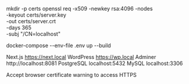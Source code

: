 mkdir -p certs
openssl req -x509 -newkey rsa:4096 -nodes \
 -keyout certs/server.key \
 -out certs/server.crt \
 -days 365 \
 -subj "/CN=localhost"

docker-compose --env-file .env up --build

Next.js https://next.local
WordPress https://wp.local
Adminer http://localhost:8081
PostgreSQL localhost:5432
MySQL localhost:3306

Accept browser certificate warning to access HTTPS
